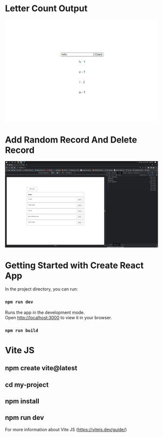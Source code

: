  # Letter Count Output
 
 ![alt text](./LetterCount.png)

  # Add Random Record And Delete Record
 
 ![alt text](./Crud.png)

 # Getting Started with Create React App

In the project directory, you can run:

### `npm run dev`

Runs the app in the development mode.\
Open [http://localhost:3000](http://localhost:3000) to view it in your browser.

### `npm run build`

# Vite JS

## npm create vite@latest
## cd my-project
## npm install
## npm run dev

For more information about Vite JS
 (https://vitejs.dev/guide/)